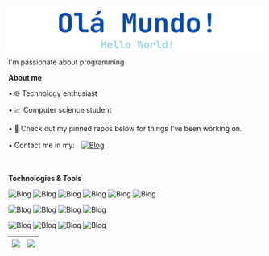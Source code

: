 <p><a><img align="center" src="./readme-header.png"></a></p>

I'm passionate about programming

**About me**

• 🌐 Technology enthusiast

• 📈 Computer science student

• 🔭 Check out my pinned repos below for things I've been working on.

• Contact me in my:ㅤ[![Blog](https://img.shields.io/badge/LinkedIn-0077B5?style=for-the-badge&logo=linkedin&logoColor=white
)](https://www.linkedin.com/in/lucasbackdev/)

ㅤ

**Technologies & Tools**

![Blog](https://img.shields.io/badge/Python-14354C?style=for-the-badge&logo=python&logoColor=white
) ![Blog](https://img.shields.io/badge/JavaScript-F7DF1E?style=for-the-badge&logo=javascript&logoColor=black
) ![Blog](https://img.shields.io/badge/Java-ED8B00?style=for-the-badge&logo=openjdk&logoColor=white
) ![Blog](https://img.shields.io/badge/PHP-777BB4?style=for-the-badge&logo=php&logoColor=white
) ![Blog](https://img.shields.io/badge/C%2B%2B-00599C?style=for-the-badge&logo=c%2B%2B&logoColor=white
) ![Blog](https://img.shields.io/badge/C%23-239120?style=for-the-badge&logo=c-sharp&logoColor=white)


![Blog](https://img.shields.io/badge/.NET-5C2D91?style=for-the-badge&logo=.net&logoColor=white
) ![Blog](https://img.shields.io/badge/Node.js-43853D?style=for-the-badge&logo=node.js&logoColor=white
) ![Blog](https://img.shields.io/badge/Django-092E20?style=for-the-badge&logo=django&logoColor=white
) ![Blog](https://img.shields.io/badge/React-20232A?style=for-the-badge&logo=react&logoColor=61DAFB
)


![Blog](https://img.shields.io/badge/MySQL-00000F?style=for-the-badge&logo=mysql&logoColor=white
) ![Blog](https://img.shields.io/badge/PostgreSQL-316192?style=for-the-badge&logo=postgresql&logoColor=white
) ![Blog](https://img.shields.io/badge/MongoDB-4EA94B?style=for-the-badge&logo=mongodb&logoColor=white
) ![Blog](https://img.shields.io/badge/SQLite-07405E?style=for-the-badge&logo=sqlite&logoColor=white
) 

<markdown-accessiblity-table><table>
<thead>
<tr>
<th><a><img align="center" src="https://github-readme-stats.vercel.app/api?username=lucas-backDev&amp;show_icons=true&amp;theme=radical&amp;rank_icon=github&amp;title_color=fdfdfd&amp;bg_color=0d1117&amp;hide_border=true&amp;text_color=9d9d9d&amp;locale=pt-BR&amp;include_all_commits=true" style="max-width: 100%;"></a></th>
<th><a href="https://github.com/anuraghazra/github-readme-stats"><img align="center" src="https://github-readme-stats.vercel.app/api/top-langs/?username=lucas-backDev&amp;layout=compact&amp;title_color=fdfdfd&amp;bg_color=0d1117&amp;hide_border=true&amp;text_color=9d9d9d&amp;locale=pt-BR" style="max-width: 100%;"></a></th>
</tr>
</thead>
</table></markdown-accessiblity-table>
